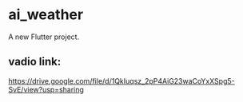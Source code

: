 # ai_weather

A new Flutter project.
## vadio link:
  https://drive.google.com/file/d/1QkIuqsz_2pP4AiG23waCoYxXSpg5-SvE/view?usp=sharing

